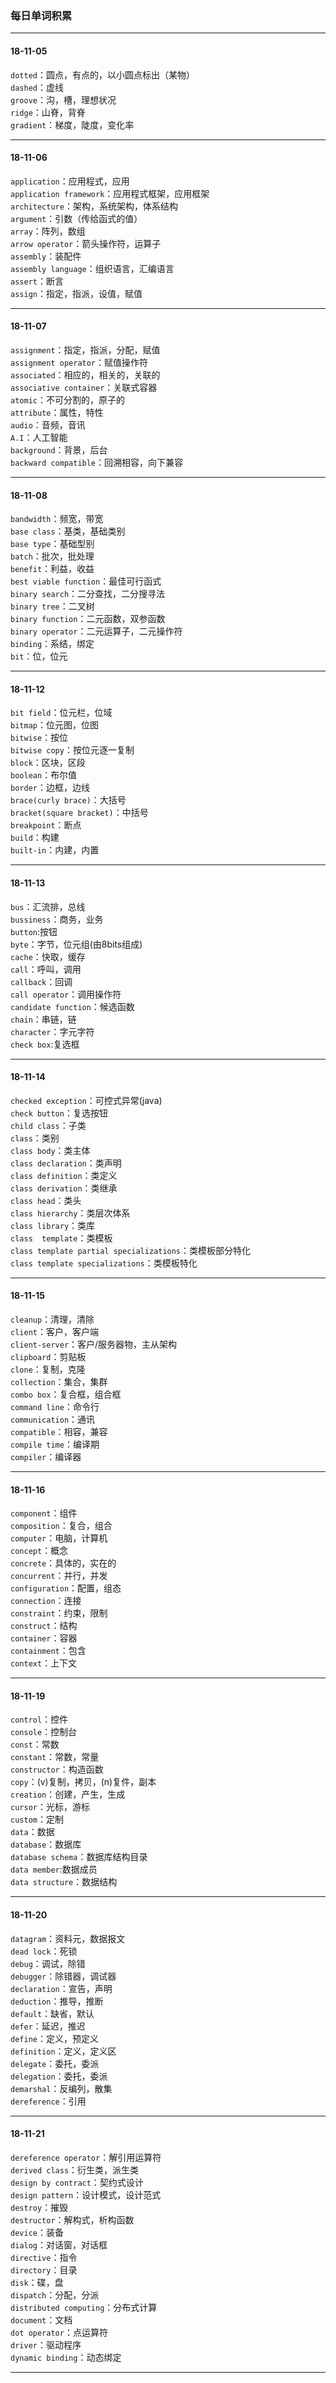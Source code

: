 ### 每日单词积累
---

#### 18-11-05  

`dotted`：圆点，有点的，以小圆点标出（某物）  
`dashed`：虚线  
`groove`：沟，槽，理想状况  
`ridge`：山脊，背脊  
`gradient`：梯度，陡度，变化率  

---

#### 18-11-06

`application`：应用程式，应用  
`application framework`：应用程式框架，应用框架  
`architecture`：架构，系统架构，体系结构  
`argument`：引数（传给函式的值）  
`array`：阵列，数组  
`arrow operator`：箭头操作符，运算子  
`assembly`：装配件  
`assembly language`：组织语言，汇编语言  
`assert`：断言  
`assign`：指定，指派，设值，赋值  

---

#### 18-11-07

`assignment`：指定，指派，分配，赋值  
`assignment operator`：赋值操作符  
`associated`：相应的，相关的，关联的  
`associative container`：关联式容器  
`atomic`：不可分割的，原子的  
`attribute`：属性，特性  
`audio`：音频，音讯  
`A.I`：人工智能  
`background`：背景，后台  
`backward compatible`：回溯相容，向下兼容  

---

#### 18-11-08

`bandwidth`：频宽，带宽   
`base class`：基类，基础类别  
`base type`：基础型别  
`batch`：批次，批处理  
`benefit`：利益，收益  
`best viable function`：最佳可行函式  
`binary search`：二分查找，二分搜寻法  
`binary tree`：二叉树  
`binary function`：二元函数，双参函数  
`binary operator`：二元运算子，二元操作符   
`binding`：系结，绑定  
`bit`：位，位元 

---

#### 18-11-12

`bit field`：位元栏，位域  
`bitmap`：位元图，位图  
`bitwise`：按位  
`bitwise copy`：按位元逐一复制  
`block`：区块，区段  
`boolean`：布尔值  
`border`：边框，边线   
`brace(curly brace)`：大括号  
`bracket(square bracket)`：中括号    
`breakpoint`：断点  
`build`：构建  
`built-in`：内建，内置

---

#### 18-11-13

`bus`：汇流排，总线  
`bussiness`：商务，业务  
`button`:按钮  
`byte`：字节，位元组(由8bits组成)  
`cache`：快取，缓存  
`call`：呼叫，调用  
`callback`：回调  
`call operator`：调用操作符  
`candidate function`：候选函数  
`chain`：串链，链  
`character`：字元字符  
`check box`:复选框  

---

#### 18-11-14

`checked exception`：可控式异常(java)  
`check button`：复选按钮  
`child class`：子类  
`class`：类别  
`class body`：类主体   
`class declaration`：类声明  
`class definition`：类定义  
`class derivation`：类继承  
`class head`：类头  
`class hierarchy`：类层次体系  
`class library`：类库  
`class  template`：类模板  
`class template partial specializations`：类模板部分特化  
`class template specializations`：类模板特化

---

#### 18-11-15

`cleanup`：清理，清除  
`client`：客户，客户端  
`client-server`：客户/服务器物，主从架构  
`clipboard`：剪贴板  
`clone`：复制，克隆  
`collection`：集合，集群  
`combo box`：复合框，组合框  
`command line`：命令行  
`communication`：通讯  
`compatible`：相容，兼容  
`compile time`：编译期  
`compiler`：编译器

---

#### 18-11-16

`component`：组件  
`composition`：复合，组合  
`computer`：电脑，计算机  
`concept`：概念  
`concrete`：具体的，实在的  
`concurrent`：并行，并发    
`configuration`：配置，组态  
`connection`：连接  
`constraint`：约束，限制  
`construct`：结构  
`container`：容器  
`containment`：包含   
`context`：上下文

---

#### 18-11-19

`control`：控件  
`console`：控制台  
`const`：常数  
`constant`：常数，常量  
`constructor`：构造函数  
`copy`：(v)复制，拷贝，(n)复件，副本  
`creation`：创建，产生，生成  
`cursor`：光标，游标  
`custom`：定制  
`data`：数据  
`database`：数据库   
`database schema`：数据库结构目录    
`data member`:数据成员   
`data structure`：数据结构

---

#### 18-11-20

`datagram`：资料元，数据报文  
`dead lock`：死锁  
`debug`：调试，除错  
`debugger`：除错器，调试器  
`declaration`：宣告，声明  
`deduction`：推导，推断  
`default`：缺省，默认  
`defer`：延迟，推迟  
`define`：定义，预定义   
`definition`：定义，定义区  
`delegate`：委托，委派  
`delegation`：委托，委派  
`demarshal`：反编列，散集  
`dereference`：引用   

---

#### 18-11-21

`dereference operator`：解引用运算符  
`derived class`：衍生类，派生类   
`design by contract`：契约式设计  
`design pattern`：设计模式，设计范式  
`destroy`：摧毁  
`destructor`：解构式，析构函数  
`device`：装备  
`dialog`：对话窗，对话框  
`directive`：指令   
`directory`：目录  
`disk`：碟，盘  
`dispatch`：分配，分派  
`distributed computing`：分布式计算  
`document`：文档  
`dot operator`：点运算符  
`driver`：驱动程序   
`dynamic binding`：动态绑定

---

